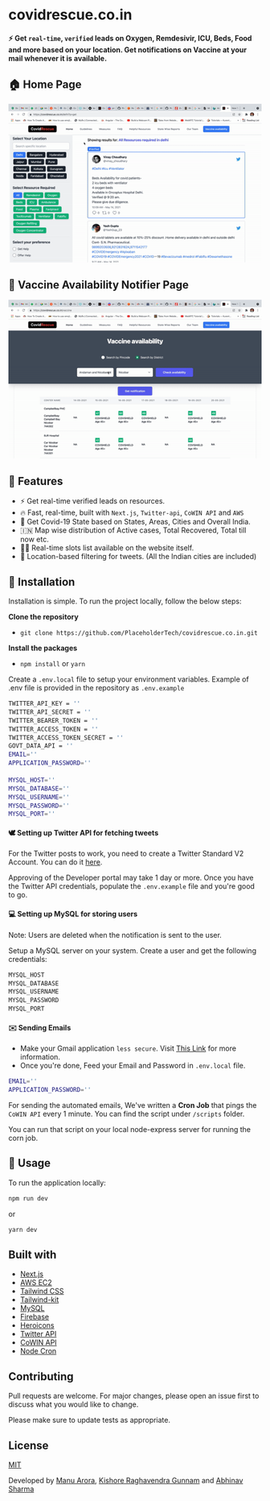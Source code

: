 # covidrescue.co.in

#### ⚡️ Get `real-time`, `verified` leads on Oxygen, Remdesivir, ICU, Beds, Food and more based on your location. Get notifications on Vaccine at your mail whenever it is available.

## 🏠 **Home Page**

![Vaccine Availability](https://raw.githubusercontent.com/PlaceholderTech/covidrescue.co.in/master/readmeGifs/twitter.gif)

## 💉 **Vaccine Availability Notifier Page**

![Vaccine Availability](https://raw.githubusercontent.com/PlaceholderTech/covidrescue.co.in/master/readmeGifs/availability.gif)

## 🐥 Features

- ⚡️ Get real-time verified leads on resources.
- 🔥 Fast, real-time, built with `Next.js`, `Twitter-api`, `CoWIN API` and `AWS`
- 🚀 Get Covid-19 State based on States, Areas, Cities and Overall India.
- 🇮🇳 Map wise distribution of Active cases, Total Recovered, Total till now etc.
- 🤙🏻 Real-time slots list available on the website itself.
- 📍 Location-based filtering for tweets. (All the Indian cities are included)

## 🔩 Installation

Installation is simple. To run the project locally, follow the below steps:

**Clone the repository**

- `git clone https://github.com/PlaceholderTech/covidrescue.co.in.git`

**Install the packages**

- `npm install` or `yarn`

Create a `.env.local` file to setup your environment variables. Example of .env file is provided in the repository as `.env.example`

```bash
TWITTER_API_KEY = ''
TWITTER_API_SECRET = ''
TWITTER_BEARER_TOKEN = ''
TWITTER_ACCESS_TOKEN = ''
TWITTER_ACCESS_TOKEN_SECRET = ''
GOVT_DATA_API = ''
EMAIL=''
APPLICATION_PASSWORD=''

MYSQL_HOST=''
MYSQL_DATABASE=''
MYSQL_USERNAME=''
MYSQL_PASSWORD=''
MYSQL_PORT=''
```

#### 🕊 Setting up Twitter API for fetching tweets

For the Twitter posts to work, you need to create a Twitter Standard V2 Account. You can do it [here](https://developer.twitter.com/en/docs/getting-started).

Approving of the Developer portal may take 1 day or more.
Once you have the Twitter API credentials, populate the `.env.example` file and you're good to go.

#### 💻 Setting up MySQL for storing users

Note: Users are deleted when the notification is sent to the user.

Setup a MySQL server on your system. Create a user and get the following credentials:

```bash
MYSQL_HOST
MYSQL_DATABASE
MYSQL_USERNAME
MYSQL_PASSWORD
MYSQL_PORT
```

#### ✉️ Sending Emails

- Make your Gmail application `less secure`. Visit [This Link](https://myaccount.google.com/lesssecureapps) for more information.
- Once you're done, Feed your Email and Password in `.env.local` file.

```bash
EMAIL=''
APPLICATION_PASSWORD=''
```

For sending the automated emails, We've written a **Cron Job** that pings the `CoWIN API` every 1 minute. You can find the script under `/scripts` folder.

You can run that script on your local node-express server for running the corn job.

## 🦾 Usage

To run the application locally:

```bash
npm run dev
```

or

```bash
yarn dev
```

## Built with

- [Next.js](https://nextjs.org/)
- [AWS EC2](https://aws.amazon.com)
- [Tailwind CSS](https://tailwindcss.com)
- [Tailwind-kit](https://tailwind-kit.com)
- [MySQL](https://www.mysql.com/)
- [Firebase](https://console.firebase.com)
- [Heroicons](https://heroicons.com)
- [Twitter API](https://developer.twitter.com)
- [CoWIN API](https://apisetu.gov.in/public/marketplace/api/cowin)
- [Node Cron](https://www.npmjs.com/package/node-cron)

## Contributing

Pull requests are welcome. For major changes, please open an issue first to discuss what you would like to change.

Please make sure to update tests as appropriate.

## License

[MIT](https://choosealicense.com/licenses/mit/)

Developed by [Manu Arora](https://manuarora.in), [Kishore Raghavendra Gunnam](https://github.com/kishore-gunnam) and [Abhinav Sharma](https://abhinav.sh)

